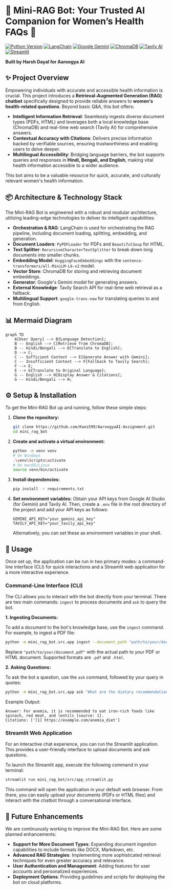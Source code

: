 # 🌟 Mini-RAG Bot: Your Trusted AI Companion for Women’s Health FAQs 🌟

<!-- Shields/Badges go here, e.g., for build status, license, etc. -->
[![Python Version](https://img.shields.io/badge/Python-3.9%2B-blue?style=for-the-badge&logo=python)](https://www.python.org/)
[![LangChain](https://img.shields.io/badge/LangChain-powered-green?style=for-the-badge&logo=chainlink)](https://github.com/langchain-ai/langchain)
[![Google Gemini](https://img.shields.io/badge/Google_Gemini-integrated-purple?style=for-the-badge&logo=google)](https://ai.google.dev/models/gemini)
[![ChromaDB](https://img.shields.io/badge/ChromaDB-vector_store-orange?style=for-the-badge&logo=chroma)](https://www.trychroma.com/)
[![Tavily AI](https://img.shields.io/badge/Tavily_AI-search-red?style=for-the-badge&logo=ai)](https://tavily.com/)
[![Streamlit](https://img.shields.io/badge/Streamlit-UI-red?style=for-the-badge&logo=streamlit)](https://streamlit.io/)

**Built by Harsh Dayal for Aaroogya AI**

## ✨ Project Overview

Empowering individuals with accurate and accessible health information is crucial. This project introduces a **Retrieval-Augmented Generation (RAG) chatbot** specifically designed to provide reliable answers to **women's health-related questions**. Beyond basic Q&A, this bot offers:

*   **Intelligent Information Retrieval**: Seamlessly ingests diverse document types (PDFs, HTML) and leverages both a local knowledge base (ChromaDB) and real-time web search (Tavily AI) for comprehensive answers.
*   **Contextual Accuracy with Citations**: Delivers precise information backed by verifiable sources, ensuring trustworthiness and enabling users to delve deeper.
*   **Multilingual Accessibility**: Bridging language barriers, the bot supports queries and responses in **Hindi, Bengali, and English**, making vital health information accessible to a wider audience.

This bot aims to be a valuable resource for quick, accurate, and culturally relevant women's health information.

## 📦 Architecture & Technology Stack

The Mini-RAG Bot is engineered with a robust and modular architecture, utilizing leading-edge technologies to deliver its intelligent capabilities:

- **Orchestration & RAG**: LangChain is used for orchestrating the RAG pipeline, including document loading, splitting, embedding, and generation.
- **Document Loaders**: `PyPDFLoader` for PDFs and `BeautifulSoup` for HTML.
- **Text Splitter**: `RecursiveCharacterTextSplitter` to break down long documents into smaller chunks.
- **Embedding Model**: `HuggingFaceEmbeddings` with the `sentence-transformers/all-MiniLM-L6-v2` model.
- **Vector Store**: ChromaDB for storing and retrieving document embeddings.
- **Generator**: Google's Gemini model for generating answers.
- **External Knowledge**: Tavily Search API for real-time web retrieval as a fallback.
- **Multilingual Support**: `google-trans-new` for translating queries to and from English.

## 📊 Mermaid Diagram

```mermaid
graph TD
    A[User Query] --> B{Language Detection};
    B -- English --> C[Retrieve from ChromaDB];
    B -- Hindi/Bengali --> D[Translate to English];
    D --> C;
    C -- Sufficient Context --> E[Generate Answer with Gemini];
    C -- Insufficient Context --> F[Fallback to Tavily Search];
    F --> E;
    E --> G{Translate to Original Language};
    G -- English --> H[Display Answer & Citations];
    G -- Hindi/Bengali --> H;
```

## ⚙️ Setup & Installation

To get the Mini-RAG Bot up and running, follow these simple steps:

1.  **Clone the repository:**
    ```bash
    git clone https://github.com/Kaos599/AaroogyaAI-Assignment.git
    cd mini_rag_bot
    ```

2.  **Create and activate a virtual environment:**
    ```bash
    python -m venv venv
    # On Windows
    .\venv\Scripts\activate
    # On macOS/Linux
    source venv/bin/activate
    ```

3.  **Install dependencies:**
    ```bash
    pip install -r requirements.txt
    ```

4.  **Set environment variables:**
    Obtain your API keys from Google AI Studio (for Gemini) and Tavily AI. Then, create a `.env` file in the root directory of the project and add your API keys as follows:
    ```
    GEMINI_API_KEY="your_gemini_api_key"
    TAVILY_API_KEY="your_tavily_api_key"
    ```
    Alternatively, you can set these as environment variables in your shell.

## 🚀 Usage

Once set up, the application can be run in two primary modes: a command-line interface (CLI) for quick interactions and a Streamlit web application for a more interactive experience.

### Command-Line Interface (CLI)

The CLI allows you to interact with the bot directly from your terminal. There are two main commands: `ingest` to process documents and `ask` to query the bot.

**1. Ingesting Documents:**

To add a document to the bot's knowledge base, use the `ingest` command. For example, to ingest a PDF file:

```bash
python -m mini_rag_bot.src.app ingest --document_path "path/to/your/document.pdf"
```

Replace `"path/to/your/document.pdf"` with the actual path to your PDF or HTML document. Supported formats are `.pdf` and `.html`.

**2. Asking Questions:**

To ask the bot a question, use the `ask` command, followed by your query in quotes:

```bash
python -m mini_rag_bot.src.app ask "What are the dietary recommendations for someone with anemia?"
```

Example Output:

```
Answer: For anemia, it is recommended to eat iron-rich foods like spinach, red meat, and lentils [source: 1].
Citations: ['[1] https://example.com/anemia_diet']
```

### Streamlit Web Application

For an interactive chat experience, you can run the Streamlit application. This provides a user-friendly interface to upload documents and ask questions.

To launch the Streamlit app, execute the following command in your terminal:

```bash
streamlit run mini_rag_bot/src/app_streamlit.py
```

This command will open the application in your default web browser. From there, you can easily upload your documents (PDFs or HTML files) and interact with the chatbot through a conversational interface.

## 🔮 Future Enhancements

We are continuously working to improve the Mini-RAG Bot. Here are some planned enhancements:

*   **Support for More Document Types**: Expanding document ingestion capabilities to include formats like DOCX, Markdown, etc.
*   **Advanced RAG Strategies**: Implementing more sophisticated retrieval techniques for even greater accuracy and relevance.
*   **User Authentication and Management**: Adding features for user accounts and personalized experiences.
*   **Deployment Options**: Providing guidelines and scripts for deploying the bot on cloud platforms.
